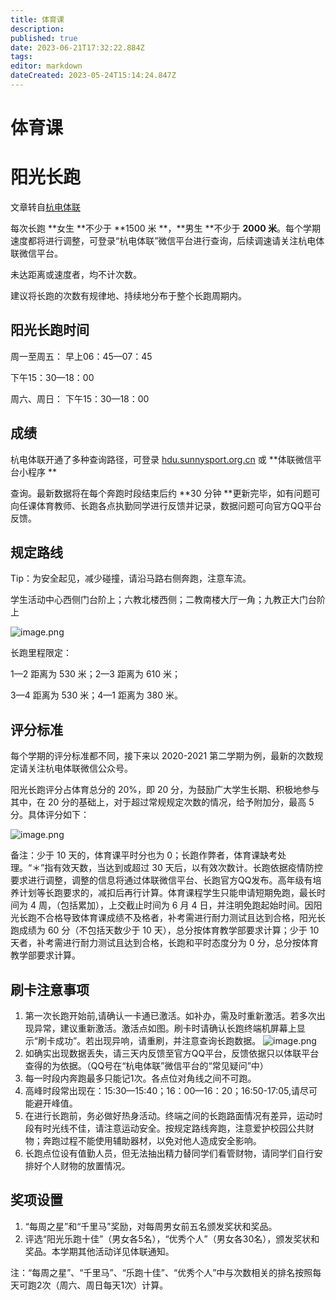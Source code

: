 ```yaml
---
title: 体育课
description: 
published: true
date: 2023-06-21T17:32:22.884Z
tags: 
editor: markdown
dateCreated: 2023-05-24T15:14:24.847Z
---
```


# 体育课

# 阳光长跑

文章转自[杭电体联](https://mp.weixin.qq.com/s?__biz=MzA3MzAyOTQyMQ==&mid=2652881224&idx=1&sn=f069a9c395b01e367ddf5405fd834337&chksm=84fe230ab389aa1ce491cc25d59c5168f0aa3be9503d6b4e99dd1fd352560c88ee19e8f3ec69&mpshare=1&scene=1&srcid=0704jsBLuwASfxLDDzKxn9VT&sharer_sharetime=1625366770530&sharer_shareid=582beb2ce6ae6e0b382059a245df0c90#rd)

每次长跑 **女生 **不少于 **1500 米 **，**男生 **不少于 **2000 米**。每个学期速度都将进行调整，可登录“杭电体联”微信平台进行查询，后续调速请关注杭电体联微信平台。

未达距离或速度者，均不计次数。

建议将长跑的次数有规律地、持续地分布于整个长跑周期内。

## 阳光长跑时间

周一至周五： 早上06：45—07：45

下午15：30—18：00

周六、周日： 下午15：30—18：00

## 成绩

杭电体联开通了多种查询路径，可登录 [hdu.sunnysport.org.cn](https://hdu.sunnysport.org.cn) 或 **体联微信平台小程序 **

查询。最新数据将在每个奔跑时段结束后约 **30 分钟 **更新完毕，如有问题可向任课体育教师、长跑各点执勤同学进行反馈并记录，数据问题可向官方QQ平台反馈。

## 规定路线

Tip：为安全起见，减少碰撞，请沿马路右侧奔跑，注意车流。

学生活动中心西侧门台阶上；六教北楼西侧；二教南楼大厅一角；九教正大门台阶上

![image.png](https://cdn.nlark.com/yuque/0/2021/png/2760219/1625367097180-62409d42-8321-4ed9-b7c9-14f47bfd7a24.png#clientId=u7a643cdb-538e-4&from=paste&height=266&id=u0fed95fe&originHeight=532&originWidth=749&originalType=binary&ratio=1&rotation=0&showTitle=false&size=1072067&status=done&style=none&taskId=uf99459cb-c6f3-489a-acb6-d18457fe70e&title=&width=374.5)

长跑里程限定：

1—2 距离为 530 米；2—3 距离为 610 米；

3—4 距离为 530 米；4—1 距离为 380 米。

## 评分标准

每个学期的评分标准都不同，接下来以 2020-2021 第二学期为例，最新的次数规定请关注杭电体联微信公众号。

阳光长跑评分占体育总分的 20%，即 20 分，为鼓励广大学生长期、积极地参与其中，在 20 分的基础上，对于超过常规规定次数的情况，给予附加分，最高 5 分。具体评分如下：

![image.png](https://cdn.nlark.com/yuque/0/2021/png/2760219/1625367490191-839ad7d9-235d-404f-8f58-67b421ea09f3.png#clientId=u7a643cdb-538e-4&from=paste&height=116&id=udd24b88f&originHeight=232&originWidth=829&originalType=binary&ratio=1&rotation=0&showTitle=false&size=42594&status=done&style=none&taskId=u6ca687c9-d86c-46d3-86b8-8976c29bdba&title=&width=414.5)

备注：少于 10 天的，体育课平时分也为 0；长跑作弊者，体育课缺考处理。“＊”指有效天数，当达到或超过 30 天后，以有效次数计。长跑依据疫情防控要求进行调整，调整的信息将通过体联微信平台、长跑官方QQ发布。高年级有培养计划等长跑要求的，减扣后再行计算。体育课程学生只能申请短期免跑，最长时间为 4 周，（包括累加），上交截止时间为 6 月 4 日，并注明免跑起始时间。因阳光长跑不合格导致体育课成绩不及格者，补考需进行耐力测试且达到合格，阳光长跑成绩为 60 分（不包括天数少于 10 天），总分按体育教学部要求计算；少于 10 天者，补考需进行耐力测试且达到合格，长跑和平时态度分为 0 分，总分按体育教学部要求计算。

## 刷卡注意事项

1. 第一次长跑开始前,请确认一卡通已激活。如补办，需及时重新激活。若多次出现异常，建议重新激活。激活点如图。刷卡时请确认长跑终端机屏幕上显示“刷卡成功”。若出现异响，请重刷，并注意查询长跑数据。
![image.png](https://cdn.nlark.com/yuque/0/2021/png/2760219/1625368035654-1048f8a9-dd80-42b5-8657-d003c307eadd.png#clientId=u7a643cdb-538e-4&from=paste&height=300&id=ua60ed493&originHeight=600&originWidth=800&originalType=binary&ratio=1&rotation=0&showTitle=false&size=560594&status=done&style=none&taskId=u206f81d2-5eb5-43b2-b5b9-e0bd30f6a2c&title=&width=400)
2. 如确实出现数据丢失，请三天内反馈至官方QQ平台，反馈依据只以体联平台查得的为依据。（QQ号在“杭电体联”微信平台的“常见疑问”中）
3. 每一时段内奔跑最多只能记1次。各点位对角线之间不可跑。
4. 高峰时段常出现在：15:30—15:40；16：00—16：20；16:50-17:05,请尽可能避开峰值。
5. 在进行长跑前，务必做好热身活动。终端之间的长跑路面情况有差异，运动时段有时光线不佳，请注意运动安全。按规定路线奔跑，注意爱护校园公共财物；奔跑过程不能使用辅助器材，以免对他人造成安全影响。
6. 长跑点位设有值勤人员，但无法抽出精力替同学们看管财物，请同学们自行安排好个人财物的放置情况。

## 奖项设置

1. “每周之星”和“千里马”奖励，对每周男女前五名颁发奖状和奖品。
2. 评选“阳光乐跑十佳”（男女各5名），“优秀个人”（男女各30名），颁发奖状和奖品。本学期其他活动详见体联通知。

注：“每周之星”、“千里马”、“乐跑十佳”、“优秀个人”中与次数相关的排名按照每天可跑2次（周六、周日每天1次）计算。
